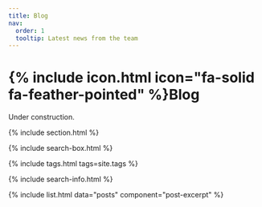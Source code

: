 ```yaml
---
title: Blog
nav:
  order: 1
  tooltip: Latest news from the team
---
```


# {% include icon.html icon="fa-solid fa-feather-pointed" %}Blog

Under construction.

{% include section.html %}

{% include search-box.html %}

{% include tags.html tags=site.tags %}

{% include search-info.html %}

{% include list.html data="posts" component="post-excerpt" %}
